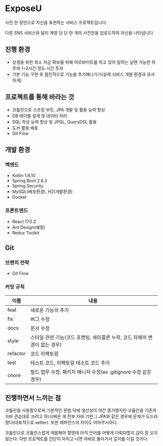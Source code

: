 # ExposeU
사진 한 장만으로 자신을 표현하는 서비스 프로젝트입니다.

다른 SNS 서비스와 달리 계정 당 단 한 개의 사진만을 업로드하여 자신을 나타냅니다.

## 진행 환경
- 상경을 위한 최소 자금 확보를 위해 아르바이트를 하고 있어 일하는 날엔 가능한 하루에 1~2시간 정도 시간 투자
- 기본 기능 구현 후 점진적으로 기능을 추가해나가기(실제 서비스 개발 환경과 유사하게)

## 프로젝트를 통해 바라는 것
- 코틀린으로 스프링 부트, JPA 개발 및 활용 능력 향상
- DB 테이블 설계 및 데이터 처리
- SQL 작성 능력 향상 및 JPQL, QueryDSL 활용
- 도커 활용 배포
- Git Flow

## 개발 환경

### 백엔드
- Kotlin 1.6.10
- Spring Boot 2.6.3
- Spring Security
- MySQL(배포환경), H2(개발환경)
- Docker

### 프론트엔드
- React 17.0.2
- Ant Design(예정)
- Redux Toolkit

## Git
### 브랜치 전략
- Git Flow
### 커밋 규칙
| 이름       | 내용    |
|----------|-------|
| feat     | 새로운 기능의 추가 |
| fix      | 버그 수정 |
| docs     | 문서 수정 |
| style    |   스타일 관련 기능(코드 포맷팅, 세미콜론 누락, 코드 자체의 변경이 없는 경우)    |
| refactor | 코드 리팩토링 |
| test | 테스트 코드, 리팩토링 테스트 코드 추가 |
| chore | 빌드 업무 수정, 패키지 매니저 수정(ex .gitignore 수정 같은 경우) |

## 진행하면서 느끼는 점
코틀린을 사용함으로써 기본적인 문법 덕에 생산성이 약간 증가했지만 코틀린을 기존의 자바 관습대로 쓰려고 하니(배운 게 전부 자바 기반..) JPA와 같은 경우에 문제가 도드라졌다(대표적으로 setter). 또한 레퍼런스의 차이도 어마무시하다.

코틀린으로 코틀린스럽게 개발해야 할텐데 아직 언어를 어떻게 다뤄야할지 감이 잘 오지 않는다. 이번 프로젝트를 간단히 마치고 나면 자바로 돌아가서 깊이를 다질 것이다.